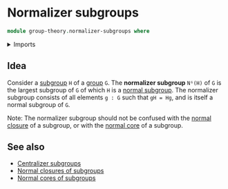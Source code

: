 # Normalizer subgroups

```agda
module group-theory.normalizer-subgroups where
```

<details><summary>Imports</summary>

```agda

```

</details>

## Idea

Consider a [subgroup](group-theory.subgroups.md) `H` of a
[group](group-theory.groups.md) `G`. The **normalizer subgroup** `Nᴳ(H)` of `G`
is the largest subgroup of `G` of which `H` is a
[normal subgroup](group-theory.normal-subgroups.md). The normalizer subgroup
consists of all elements `g : G` such that `gH = Hg`, and is itself a normal
subgroup of `G`.

Note: The normalizer subgroup should not be confused with the
[normal closure](group-theory.normal-closures-subgroups.md) of a subgroup, or
with the [normal core](group-theory.normal-cores-subgroups.md) of a subgroup.

## See also

- [Centralizer subgroups](group-theory.centralizer-subgroups.md)
- [Normal closures of subgroups](group-theory.normal-closures-subgroups.md)
- [Normal cores of subgroups](group-theory.normal-cores-subgroups.md)
